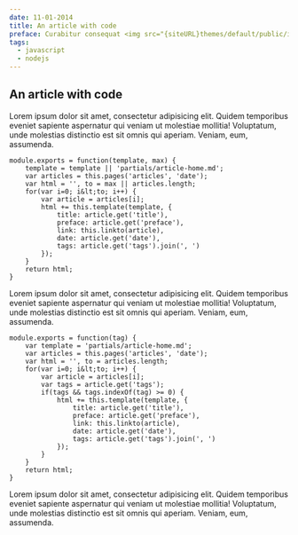 ```yaml
---
date: 11-01-2014
title: An article with code
preface: Curabitur consequat <img src="{siteURL}themes/default/public/img/favicon.png" /> ligula iaculis elit aliquet tincidunt. Proin aliquet massa venenatis, porta lorem a, hendrerit metus. Sed dapibus augue nibh. Proin imperdiet porttitor mauris vitae rutrum. Morbi rutrum risus mi, eget laoreet magna placerat in. Nullam fringilla pellentesque massa, sed imperdiet nunc interdum ac.
tags:
  - javascript
  - nodejs
---
```

## An article with code

Lorem ipsum dolor sit amet, consectetur adipisicing elit. Quidem temporibus eveniet sapiente aspernatur qui veniam ut molestiae mollitia! Voluptatum, unde molestias distinctio est sit omnis qui aperiam. Veniam, eum, assumenda.

	module.exports = function(template, max) {
		template = template || 'partials/article-home.md';
		var articles = this.pages('articles', 'date');
		var html = '', to = max || articles.length;
		for(var i=0; i&lt;to; i++) {
			var article = articles[i];
			html += this.template(template, {
				title: article.get('title'),
				preface: article.get('preface'),
				link: this.linkto(article),
				date: article.get('date'),
				tags: article.get('tags').join(', ')
			});
		}
		return html;
	}

Lorem ipsum dolor sit amet, consectetur adipisicing elit. Quidem temporibus eveniet sapiente aspernatur qui veniam ut molestiae mollitia! Voluptatum, unde molestias distinctio est sit omnis qui aperiam. Veniam, eum, assumenda.

	module.exports = function(tag) {
		var template = 'partials/article-home.md';
		var articles = this.pages('articles', 'date');
		var html = '', to = articles.length;
		for(var i=0; i&lt;to; i++) {
			var article = articles[i];
			var tags = article.get('tags');
			if(tags && tags.indexOf(tag) >= 0) {
				html += this.template(template, {
					title: article.get('title'),
					preface: article.get('preface'),
					link: this.linkto(article),
					date: article.get('date'),
					tags: article.get('tags').join(', ')
				});
			}
		}
		return html;
	}

Lorem ipsum dolor sit amet, consectetur adipisicing elit. Quidem temporibus eveniet sapiente aspernatur qui veniam ut molestiae mollitia! Voluptatum, unde molestias distinctio est sit omnis qui aperiam. Veniam, eum, assumenda.